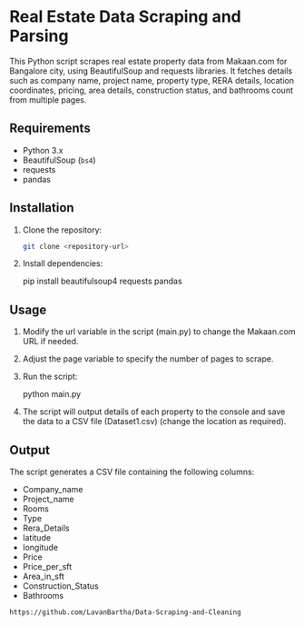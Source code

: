 # Real Estate Data Scraping and Parsing

This Python script scrapes real estate property data from Makaan.com for Bangalore city, using BeautifulSoup and requests libraries. It fetches details such as company name, project name, property type, RERA details, location coordinates, pricing, area details, construction status, and bathrooms count from multiple pages.

## Requirements

- Python 3.x
- BeautifulSoup (`bs4`)
- requests
- pandas

## Installation

1. Clone the repository:

   ```bash
   git clone <repository-url>

2. Install dependencies:

   pip install beautifulsoup4 requests pandas

## Usage

1. Modify the url variable in the script (main.py) to change the Makaan.com URL if needed.

2. Adjust the page variable to specify the number of pages to scrape.

3. Run the script:

     python main.py
4. The script will output details of each property to the console and save the data to a CSV file (Dataset1.csv) (change the location as required).

## Output

The script generates a CSV file containing the following columns:

- Company_name
- Project_name
- Rooms
- Type
- Rera_Details
- latitude
- longitude
- Price
- Price_per_sft
- Area_in_sft
- Construction_Status
- Bathrooms


`https://github.com/LavanBartha/Data-Scraping-and-Cleaning`
